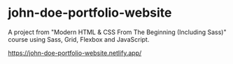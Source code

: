 # john-doe-portfolio-website
A project from "Modern HTML &amp; CSS From The Beginning (Including Sass)" course using Sass, Grid, Flexbox and JavaScript.

https://john-doe-portfolio-website.netlify.app/
